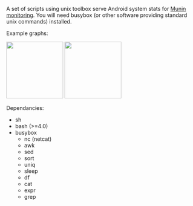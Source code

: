 A set of scripts using unix toolbox serve Android system stats for <a href='http://munin-monitoring.org/'>Munin monitoring</a>.
You will need busybox (or other software providing standard unix commands) installed.

Example graphs:

<img src='http://i.imgur.com/JHLUK.png' height='150' />
<img src='http://i.imgur.com/NmK7o.png' height='150' />

Dependancies:

  * sh
  * bash (>=4.0)
  * busybox
    * nc (netcat)
    * awk
    * sed
    * sort
    * uniq
    * sleep
    * df
    * cat
    * expr
    * grep